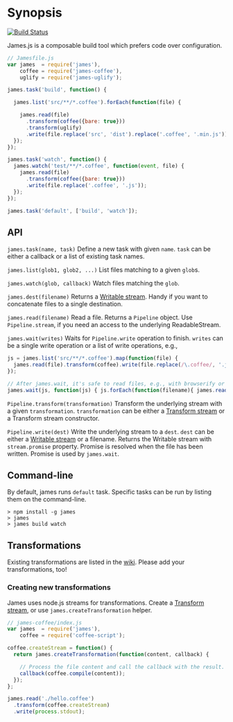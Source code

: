# Synopsis

[![Build Status](https://travis-ci.org/leonidas/james.js.png?branch=master)](https://travis-ci.org/leonidas/james.js)

James.js is a composable build tool which prefers code over configuration.

```javascript
// Jamesfile.js
var james  = require('james'),
    coffee = require('james-coffee'),
    uglify = require('james-uglify');

james.task('build', function() {

  james.list('src/**/*.coffee').forEach(function(file) {

    james.read(file)
      .transform(coffee({bare: true}))
      .transform(uglify)
      .write(file.replace('src', 'dist').replace('.coffee', '.min.js'));
  });
});

james.task('watch', function() {
  james.watch('test/**/*.coffee', function(event, file) {
    james.read(file)
      .transform(coffee({bare: true}))
      .write(file.replace('.coffee', '.js'));
  });
});

james.task('default', ['build', 'watch']);
```

## API

`james.task(name, task)` Define a new task with given `name`. `task` can be either a callback or a list of existing task names.

`james.list(glob1, glob2, ...)` List files matching to a given `glob`s.

`james.watch(glob, callback)` Watch files matching the `glob`.

`james.dest(filename)` Returns a [Writable stream](http://nodejs.org/api/stream.html#stream_class_stream_writable).
Handy if you want to concatenate files to a single destination.

`james.read(filename)` Read a file. Returns a `Pipeline` object. Use `Pipeline.stream`, if you need an access
to the underlying ReadableStream.

`james.wait(writes)` Waits for `Pipeline.write` operation to finish. `writes` can be a single write operation or a list of
write operations, e.g.,

```javascript
js = james.list('src/**/*.coffee').map(function(file) {
  james.read(file).transform(coffee).write(file.replace(/\.coffee/, '.js'));
});

// After james.wait, it's safe to read files, e.g., with browserify or r.js
james.wait(js, function(js) { js.forEach(function(filename){ james.read(filename).write(process.stdout) }) });
```

`Pipeline.transform(transformation)` Transform the underlying stream with a given `transformation`. `transformation` can be
either a [Transform stream](http://nodejs.org/api/stream.html#stream_class_stream_transform) or a Transform stream constructor.

`Pipeline.write(dest)` Write the underlying stream to a `dest`. `dest` can be either a
[Writable stream](http://nodejs.org/api/stream.html#stream_class_stream_writable) or a filename. Returns the Writable stream
with `stream.promise` property. Promise is resolved when the file has been written. Promise is used by `james.wait`.

## Command-line

By default, james runs `default` task. Specific tasks can be run by listing them on the command-line.

```
> npm install -g james
> james
> james build watch
```

## Transformations

Existing transformations are listed in the [wiki](https://github.com/leonidas/james.js/wiki). Please add your transformations, too!

### Creating new transformations

James uses node.js streams for transformations.
Create a [Transform stream](http://nodejs.org/api/stream.html#stream_class_stream_transform),
or use `james.createTransformation` helper.

```javascript
// james-coffee/index.js
var james  = require('james'),
    coffee = require('coffee-script');

coffee.createStream = function() {
  return james.createTransformation(function(content, callback) {

    // Process the file content and call the callback with the result.
    callback(coffee.compile(content));
  });
};

james.read('./hello.coffee')
  .transform(coffee.createStream)
  .write(process.stdout);
```
